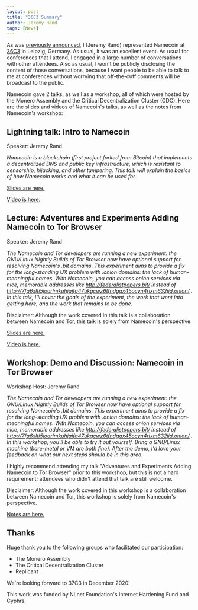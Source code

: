 ```yaml
---
layout: post
title: "36C3 Summary"
author: Jeremy Rand
tags: [News]
---
```


As was [previously announced]({{site.baseurl}}2019/12/20/36c3.html), I (Jeremy Rand) represented Namecoin at [36C3](https://events.ccc.de/congress/2019/wiki/index.php/Main_Page) in Leipzig, Germany.  As usual, it was an excellent event.  As usual for conferences that I attend, I engaged in a large number of conversations with other attendees.  Also as usual, I won't be publicly disclosing the content of those conversations, because I want people to be able to talk to me at conferences without worrying that off-the-cuff comments will be broadcast to the public.

Namecoin gave 2 talks, as well as a workshop, all of which were hosted by the Monero Assembly and the Critical Decentralization Cluster (CDC).  Here are the slides and videos of Namecoin's talks, as well as the notes from Namecoin's workshop:

## Lightning talk: Intro to Namecoin

Speaker: Jeremy Rand

*Namecoin is a blockchain (first project forked from Bitcoin) that implements a decentralized DNS and public key infrastructure, which is resistant to censorship, hijacking, and other tampering. This talk will explain the basics of how Namecoin works and what it can be used for.*

[Slides are here.]({{site.baseurl}}resources/presentations/36C3/Namecoin_Introduction_36C3_CDC.pdf)

[Video is here.](https://youtu.be/Xu_QH6oi7oA?t=4763)

## Lecture: Adventures and Experiments Adding Namecoin to Tor Browser

Speaker: Jeremy Rand

*The Namecoin and Tor developers are running a new experiment: the GNU/Linux Nightly Builds of Tor Browser now have optional support for resolving Namecoin's .bit domains. This experiment aims to provide a fix for the long-standing UX problem with .onion domains: the lack of human-meaningful names. With Namecoin, you can access onion services via nice, memorable addresses like http://federalistpapers.bit/ instead of http://7fa6xlti5joarlmkuhjaifa47ukgcwz6tfndgax45ocyn4rixm632jid.onion/ . In this talk, I'll cover the goals of the experiment, the work that went into getting here, and the work that remains to be done.*

Disclaimer: Although the work covered in this talk is a collaboration between Namecoin and Tor, this talk is solely from Namecoin's perspective.

[Slides are here.]({{site.baseurl}}resources/presentations/36C3/Adventures_and_Experiments_Adding_Namecoin_to_Tor_Browser_36C3_CDC.pdf)

[Video is here.](https://youtu.be/mc51zyflpa8?t=22638)

## Workshop: Demo and Discussion: Namecoin in Tor Browser

Workshop Host: Jeremy Rand

*The Namecoin and Tor developers are running a new experiment: the GNU/Linux Nightly Builds of Tor Browser now have optional support for resolving Namecoin's .bit domains. This experiment aims to provide a fix for the long-standing UX problem with .onion domains: the lack of human-meaningful names. With Namecoin, you can access onion services via nice, memorable addresses like http://federalistpapers.bit/ instead of http://7fa6xlti5joarlmkuhjaifa47ukgcwz6tfndgax45ocyn4rixm632jid.onion/ . In this workshop, you'll be able to try it out yourself. Bring a GNU/Linux machine (bare-metal or VM are both fine). After the demo, I'd love your feedback on what our next steps should be in this area.*

I highly recommend attending my talk "Adventures and Experiments Adding Namecoin to Tor Browser" prior to this workshop, but this is not a hard requirement; attendees who didn't attend that talk are still welcome.

Disclaimer: Although the work covered in this workshop is a collaboration between Namecoin and Tor, this workshop is solely from Namecoin's perspective.

[Notes are here.]({{site.baseurl}}resources/presentations/36C3/tor-workshop/)

## Thanks

Huge thank you to the following groups who facilitated our participation:

* The Monero Assembly
* The Critical Decentralization Cluster
* Replicant

We're looking forward to 37C3 in December 2020!

This work was funded by NLnet Foundation's Internet Hardening Fund and Cyphrs.

